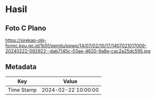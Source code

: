 # Hasil

## Foto C Plano

https://sirekap-obj-formc.kpu.go.id/1b5f/pemilu/ppwp/14/07/02/10/17/1407021017009-20240222-092922--dab7145c-03ae-4620-9a8e-cac2a25dc595.jpg


## Metadata

| Key        | Value               |
| ---------- | ------------------- |
| Time Stamp | 2024-02-22 10:00:00 |



